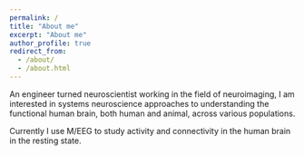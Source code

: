 ```yaml
---
permalink: /
title: "About me"
excerpt: "About me"
author_profile: true
redirect_from: 
  - /about/
  - /about.html
---
```


An engineer turned neuroscientist working in the field of neuroimaging, I am interested in systems neuroscience approaches to understanding the functional human brain, both human and animal, across various populations.

Currently I use M/EEG to study activity and connectivity in the human brain in the resting state. 
